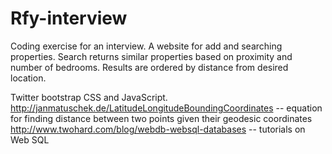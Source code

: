 Rfy-interview
=============
Coding exercise for an interview. A website for add and searching properties. Search returns similar properties based on proximity and number of bedrooms. Results are ordered by distance from desired location.

Twitter bootstrap CSS and JavaScript.
http://janmatuschek.de/LatitudeLongitudeBoundingCoordinates -- equation for finding distance between two points given their geodesic coordinates
http://www.twohard.com/blog/webdb-websql-databases -- tutorials on Web SQL
